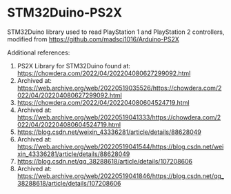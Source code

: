 # STM32Duino-PS2X
STM32Duino library used to read PlayStation 1 and PlayStation 2 controllers, modified from https://github.com/madsci1016/Arduino-PS2X

Additional references:

1) PS2X Library for STM32Duino found at: https://chowdera.com/2022/04/202204080627299092.html
2) Archived at: https://web.archive.org/web/20220519035526/https://chowdera.com/2022/04/202204080627299092.html
3) https://chowdera.com/2022/04/202204080604524719.html
4) Archived at: https://web.archive.org/web/20220519041333/https://chowdera.com/2022/04/202204080604524719.html
5) https://blog.csdn.net/weixin_43336281/article/details/88628049
6) Archived at: https://web.archive.org/web/20220519041544/https://blog.csdn.net/weixin_43336281/article/details/88628049
7) https://blog.csdn.net/qq_38288618/article/details/107208606
8) Archived at: https://web.archive.org/web/20220519041846/https://blog.csdn.net/qq_38288618/article/details/107208606

